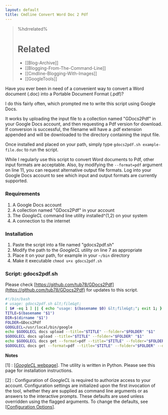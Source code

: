 ```yaml
---
layout: default
title: Cmdline Convert Word Doc 2 Pdf
---
```


<!--
Title: Cmdline-Convert-Word-Doc-2-Pdf
Timestamp: 2001-01-01 01:01:01 -0100
Last Accessed: 2001-01-01 01:01:01 -0100
Times Accessed: 0
Tags: CmdLine, GoogleCL, Bash, Pdf
Metadata: 
-->


>%hdrrelated%
># Related
> * [[Blog-Archive]]
> * [[Blogging-From-The-Command-Line]]
> * [[Cmdline-Blogging-With-Images]]
> * [[GoogleTools]]

Have you ever been in need of a convenient way to convert a Word document (.doc) into a Portable Document Format (.pdf)?

I do this fairly often, which prompted me to write this script using Google Docs.

It works by uploading the input file to a collection named "GDocs2Pdf" in your Google Docs account, and then requesting a Pdf version for download.  If conversion is successful, the filename will have a .pdf extension appended and will be downloaded to the directory containing the input file.

Once installed and placed on your path, simply type `gdocs2pdf.sh example-file.doc` to run the script.

While I regularly use this script to convert Word documents to Pdf, other input formats are acceptable.  Also, by modifying the `--format=pdf` argument on line 11, you can request alternative output file formats.  Log into your Google Docs account to see which input and output formats are currently supported.


<!-- more -->

### Requirements

1. A Google Docs account
1. A collection named "GDocs2Pdf" in your account
1. The _GoogleCL_ command line utility installed^(1,2) on your system
1. A connection to the internet

### Installation

1. Paste the script into a file named "gdocs2pdf.sh"
1. Modify the path to the _GoogleCL_ utility on line 7 as appropriate
1. Place it on your path, for example in your `~/bin` directory
1. Make it executable `chmod u+x gdocs2pdf.sh`

### Script: gdocs2pdf.sh

Please check [https://github.com/tub78/GDocs2Pdf](https://github.com/tub78/GDocs2Pdf) for updates to this script.

``` bash
#!/bin/bash
# usage: gdocs2pdf.sh &lt;file&gt;
[ $# -eq 1 ] || { echo "usage: $(basename $0) &lt;file&gt;"; exit 1; }
TITLE=$(basename "$1")
DIR=$(dirname "$1")
FOLDER=GDocs2Pdf
GOOGLECL=/usr/local/bin/google
echo $GOOGLECL docs upload --title="$TITLE" --folder="$FOLDER" "$1"
$GOOGLECL docs upload --title="$TITLE" --folder="$FOLDER" "$1"
echo $GOOGLECL docs get --format=pdf --title="$TITLE" --folder="$FOLDER" --dest="$DIR"
$GOOGLECL docs get --format=pdf --title="$TITLE" --folder="$FOLDER" --dest="$DIR"
```

__Notes__

[1]
: [[_GoogleCL_ webpage](http://code.google.com/p/googlecl/)].  The utility is written in Python.  Please see this page for installation instructions.

[2]
: Configuration of _GoogleCL_ is required to authorize access to your account.  Configuration settings are initialized upon the first invocation of the tool, whether they are supplied as command line arguments or as answers to the interactive prompts.  These defaults are used unless overridden using the flagged arguments.  To change the defaults, see [[Configuration Options](http://code.google.com/p/googlecl/wiki/ConfigurationOptions)].





